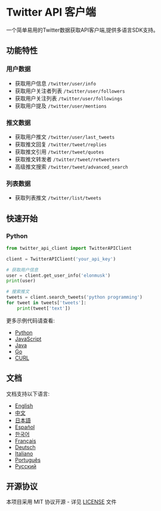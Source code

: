 # Twitter API 客户端

一个简单易用的Twitter数据获取API客户端,提供多语言SDK支持。

## 功能特性

### 用户数据
- 获取用户信息 `/twitter/user/info`
- 获取用户关注者列表 `/twitter/user/followers` 
- 获取用户关注列表 `/twitter/user/followings`
- 获取用户提及 `/twitter/user/mentions`

### 推文数据
- 获取用户推文 `/twitter/user/last_tweets`
- 获取推文回复 `/twitter/tweet/replies`
- 获取推文引用 `/twitter/tweet/quotes`
- 获取推文转发者 `/twitter/tweet/retweeters`
- 高级推文搜索 `/twitter/tweet/advanced_search`

### 列表数据
- 获取列表推文 `/twitter/list/tweets`

## 快速开始

### Python
```python
from twitter_api_client import TwitterAPIClient

client = TwitterAPIClient('your_api_key')

# 获取用户信息
user = client.get_user_info('elonmusk')
print(user)

# 搜索推文
tweets = client.search_tweets('python programming')
for tweet in tweets['tweets']:
    print(tweet['text'])
```

更多示例代码请查看:
- [Python](../../examples/python/)
- [JavaScript](../../examples/javascript/)
- [Java](../../examples/java/)
- [Go](../../examples/go/)
- [CURL](../../examples/curl/)

## 文档

文档支持以下语言:
- [English](../en/)
- [中文](../zh/)
- [日本語](../ja/)
- [Español](../es/)
- [한국어](../ko/)
- [Français](../fr/)
- [Deutsch](../de/)
- [Italiano](../it/)
- [Português](../pt/)
- [Русский](../ru/)

## 开源协议

本项目采用 MIT 协议开源 - 详见 [LICENSE](../../LICENSE) 文件 